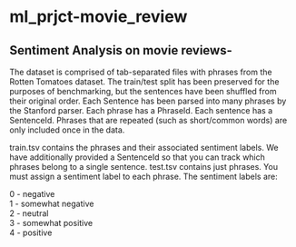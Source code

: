 # ml_prjct-movie_review
<h2>Sentiment Analysis on movie reviews-</h2>
<p>The dataset is comprised of tab-separated files with phrases from the Rotten Tomatoes dataset. The train/test split has been preserved for the purposes of benchmarking, but the sentences have been shuffled from their original order. Each Sentence has been parsed into many phrases by the Stanford parser. Each phrase has a PhraseId. Each sentence has a SentenceId. Phrases that are repeated (such as short/common words) are only included once in the data.

train.tsv contains the phrases and their associated sentiment labels. We have additionally provided a SentenceId so that you can track which phrases belong to a single sentence.
test.tsv contains just phrases. You must assign a sentiment label to each phrase.
The sentiment labels are:</p>

0 - negative<br>
1 - somewhat negative<br>
2 - neutral<br>
3 - somewhat positive<br>
4 - positive
